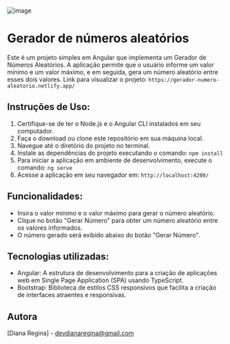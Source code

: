 ![image](https://github.com/DevDiana/gerador-numeros-aleatorios/assets/63608845/a07c87cf-b31d-4e0c-b3cf-95d7a023c517)


# Gerador de números aleatórios

Este é um projeto simples em Angular que implementa um Gerador de Números Aleatórios. A aplicação permite que o usuário informe um valor mínimo e um valor máximo, e em seguida, gera um número aleatório entre esses dois valores.
Link para visualizar o projeto: `https://gerador-numero-aleatorio.netlify.app/`


## Instruções de Uso:

1. Certifique-se de ter o Node.js e o Angular CLI instalados em seu computador.
2. Faça o download ou clone este repositório em sua máquina local.
3. Navegue até o diretório do projeto no terminal.
4. Instale as dependências do projeto executando o comando: `npm install`
5. Para iniciar a aplicação em ambiente de desenvolvimento, execute o comando: `ng serve`
6. Acesse a aplicação em seu navegador em: `http://localhost:4200/`

## Funcionalidades:

- Insira o valor mínimo e o valor máximo para gerar o número aleatório.
- Clique no botão "Gerar Número" para obter um número aleatório entre os valores informados.
- O número gerado será exibido abaixo do botão "Gerar Número".

## Tecnologias utilizadas:

- Angular: A estrutura de desenvolvimento para a criação de aplicações web em Single Page Application (SPA) usando TypeScript.
- Bootstrap: Biblioteca de estilos CSS responsivos que facilita a criação de interfaces atraentes e responsivas.

## Autora

[Diana Regina] - [devdianaregina@gmail.com](mailto:devdianaregina@gmail.com)

